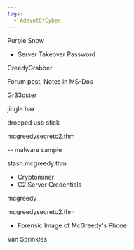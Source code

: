 ```yaml
---
tags:
  - AdevntOfCyber
---
```

Purple Snow

- Server Takeover Password

CreedyGrabber


Forum post, Notes in MS-Dos

Gr33dster

jingle hax

dropped usb stick

mcgreedysecretc2.thm

-- malware sample

stash.mcgreedy.thm

- Cryptominer
- C2 Server Credentials

mcgreedy

mcgreedysecretc2.thm

- Forensic Image of McGreedy's Phone

Van Sprinkles